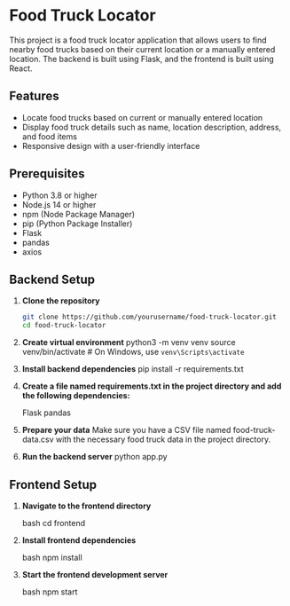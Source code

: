 # Food Truck Locator

This project is a food truck locator application that allows users to find nearby food trucks based on their current location or a manually entered location. The backend is built using Flask, and the frontend is built using React.

## Features

- Locate food trucks based on current or manually entered location
- Display food truck details such as name, location description, address, and food items
- Responsive design with a user-friendly interface

## Prerequisites

- Python 3.8 or higher
- Node.js 14 or higher
- npm (Node Package Manager)
- pip (Python Package Installer)
- Flask
- pandas
- axios

## Backend Setup

1. **Clone the repository**

   ```bash
   git clone https://github.com/yourusername/food-truck-locator.git
   cd food-truck-locator
2. **Create virtual environment** 
     python3 -m venv venv
    source venv/bin/activate  # On Windows, use `venv\Scripts\activate`

3. **Install backend dependencies** 
    pip install -r requirements.txt

4. **Create a file named requirements.txt in the project directory and add the following dependencies:**

    Flask
    pandas

5. **Prepare your data** 
    Make sure you have a CSV file named food-truck-data.csv with the necessary food truck data in the project directory.

6. **Run the backend server** 
    python app.py

## Frontend Setup

1. **Navigate to the frontend directory**

    bash
    cd frontend
2. **Install frontend dependencies**

    bash
    npm install

3. **Start the frontend development server**

    bash
    npm start
